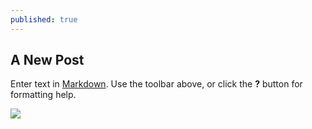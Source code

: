 ```yaml
---
published: true
---
```

## A New Post

Enter text in [Markdown](http://daringfireball.net/projects/markdown/). Use the toolbar above, or click the **?** button for formatting help.

![]({{site.baseurl}}/_drafts/untitled.png)
